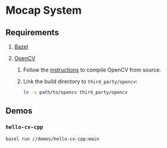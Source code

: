 # Mocap System

## Requirements

1. [Bazel](https://bazel.build/)

2. [OpenCV](https://opencv.org/)

    1. Follow the [instructions](https://docs.opencv.org/4.9.0/d7/d9f/tutorial_linux_install.html) to compile OpenCV from source.

    2. Link the build directory to `third_party/opencv`:

        ```bash
        ln -s path/to/opencv third_party/opencv
        ```

## Demos

### `hello-cv-cpp`

```bash
bazel run //demos/hello-cv-cpp:main
```
